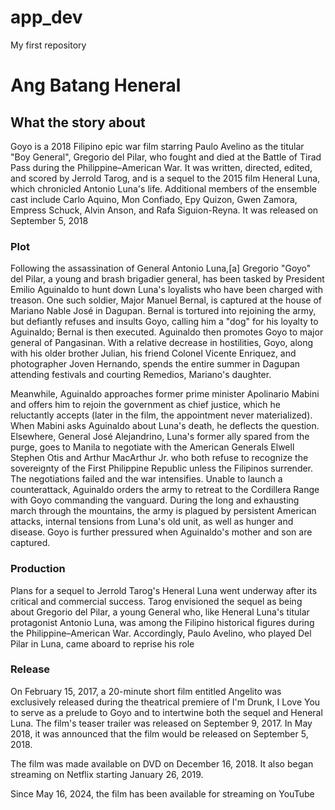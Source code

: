 # app_dev
My first repository
# **Ang Batang Heneral**
## What the story about
Goyo is a 2018 Filipino epic war film starring Paulo Avelino as the titular "Boy General", Gregorio del Pilar, who fought and died at the Battle of Tirad Pass during the Philippine–American War. It was written, directed, edited, and scored by Jerrold Tarog, and is a sequel to the 2015 film Heneral Luna, which chronicled Antonio Luna's life. Additional members of the ensemble cast include Carlo Aquino, Mon Confiado, Epy Quizon, Gwen Zamora, Empress Schuck, Alvin Anson, and Rafa Siguion-Reyna. It was released on September 5, 2018

### Plot 
Following the assassination of General Antonio Luna,[a] Gregorio "Goyo" del Pilar, a young and brash brigadier general, has been tasked by President Emilio Aguinaldo to hunt down Luna's loyalists who have been charged with treason. One such soldier, Major Manuel Bernal, is captured at the house of Mariano Nable José in Dagupan. Bernal is tortured into rejoining the army, but defiantly refuses and insults Goyo, calling him a "dog" for his loyalty to Aguinaldo; Bernal is then executed. Aguinaldo then promotes Goyo to major general of Pangasinan. With a relative decrease in hostilities, Goyo, along with his older brother Julian, his friend Colonel Vicente Enriquez, and photographer Joven Hernando, spends the entire summer in Dagupan attending festivals and courting Remedios, Mariano's daughter.

Meanwhile, Aguinaldo approaches former prime minister Apolinario Mabini and offers him to rejoin the government as chief justice, which he reluctantly accepts (later in the film, the appointment never materialized). When Mabini asks Aguinaldo about Luna's death, he deflects the question. Elsewhere, General José Alejandrino, Luna's former ally spared from the purge, goes to Manila to negotiate with the American Generals Elwell Stephen Otis and Arthur MacArthur Jr. who both refuse to recognize the sovereignty of the First Philippine Republic unless the Filipinos surrender. The negotiations failed and the war intensifies. Unable to launch a counterattack, Aguinaldo orders the army to retreat to the Cordillera Range with Goyo commanding the vanguard. During the long and exhausting march through the mountains, the army is plagued by persistent American attacks, internal tensions from Luna's old unit, as well as hunger and disease. Goyo is further pressured when Aguinaldo's mother and son are captured.

### Production
Plans for a sequel to Jerrold Tarog's Heneral Luna went underway after its critical and commercial success. Tarog envisioned the sequel as being about Gregorio del Pilar, a young General who, like Heneral Luna's titular protagonist Antonio Luna, was among the Filipino historical figures during the Philippine–American War. Accordingly, Paulo Avelino, who played Del Pilar in Luna, came aboard to reprise his role

### Release
On February 15, 2017, a 20-minute short film entitled Angelito was exclusively released during the theatrical premiere of I'm Drunk, I Love You to serve as a prelude to Goyo and to intertwine both the sequel and Heneral Luna. The film's teaser trailer was released on September 9, 2017. In May 2018, it was announced that the film would be released on September 5, 2018.

The film was made available on DVD on December 16, 2018. It also began streaming on Netflix starting January 26, 2019.

Since May 16, 2024, the film has been available for streaming on YouTube



